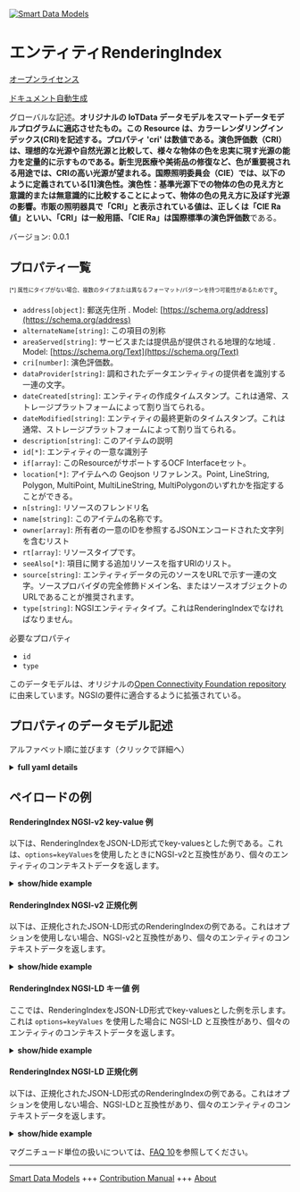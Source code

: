 <!-- 10-Header -->  
[![Smart Data Models](https://smartdatamodels.org/wp-content/uploads/2022/01/SmartDataModels_logo.png "Logo")](https://smartdatamodels.org)  
エンティティRenderingIndex  
====================<!-- /10-Header -->  
<!-- 15-License -->  
[オープンライセンス](https://github.com/smart-data-models//dataModel.OCF/blob/master/RenderingIndex/LICENSE.md)  
[ドキュメント自動生成](https://docs.google.com/presentation/d/e/2PACX-1vTs-Ng5dIAwkg91oTTUdt8ua7woBXhPnwavZ0FxgR8BsAI_Ek3C5q97Nd94HS8KhP-r_quD4H0fgyt3/pub?start=false&loop=false&delayms=3000#slide=id.gb715ace035_0_60)  
<!-- /15-License -->  
<!-- 20-Description -->  
グローバルな記述。**オリジナルの IoTData データモデルをスマートデータモデルプログラムに適応させたもの。この Resource は、カラーレンダリングインデックス(CRI)を記述する。プロパティ 'cri' は数値である。演色評価数（CRI）は、理想的な光源や自然光源と比較して、様々な物体の色を忠実に現す光源の能力を定量的に示すものである。新生児医療や美術品の修復など、色が重要視される用途では、CRIの高い光源が望まれる。国際照明委員会（CIE）では、以下のように定義されている[1]演色性。演色性：基準光源下での物体の色の見え方と意識的または無意識的に比較することによって、物体の色の見え方に及ぼす光源の影響。市販の照明器具で「CRI」と表示されている値は、正しくは「CIE Ra値」といい、「CRI」は一般用語、「CIE Ra」は国際標準の演色評価数**である。  
バージョン: 0.0.1  
<!-- /20-Description -->  
<!-- 30-PropertiesList -->  

## プロパティ一覧  

<sup><sub>[*] 属性にタイプがない場合、複数のタイプまたは異なるフォーマット/パターンを持つ可能性があるためです</sub></sup>。  
- `address[object]`: 郵送先住所  . Model: [https://schema.org/address](https://schema.org/address)- `alternateName[string]`: この項目の別称  - `areaServed[string]`: サービスまたは提供品が提供される地理的な地域  . Model: [https://schema.org/Text](https://schema.org/Text)- `cri[number]`: 演色評価数。  - `dataProvider[string]`: 調和されたデータエンティティの提供者を識別する一連の文字。  - `dateCreated[string]`: エンティティの作成タイムスタンプ。これは通常、ストレージプラットフォームによって割り当てられる。  - `dateModified[string]`: エンティティの最終更新のタイムスタンプ。これは通常、ストレージプラットフォームによって割り当てられる。  - `description[string]`: このアイテムの説明  - `id[*]`: エンティティの一意な識別子  - `if[array]`: このResourceがサポートするOCF Interfaceセット。  - `location[*]`: アイテムへの Geojson リファレンス。Point, LineString, Polygon, MultiPoint, MultiLineString, MultiPolygonのいずれかを指定することができる。  - `n[string]`: リソースのフレンドリ名  - `name[string]`: このアイテムの名称です。  - `owner[array]`: 所有者の一意のIDを参照するJSONエンコードされた文字列を含むリスト  - `rt[array]`: リソースタイプです。  - `seeAlso[*]`: 項目に関する追加リソースを指すURIのリスト。  - `source[string]`: エンティティデータの元のソースをURLで示す一連の文字。ソースプロバイダの完全修飾ドメイン名、またはソースオブジェクトのURLであることが推奨されます。  - `type[string]`: NGSIエンティティタイプ。これはRenderingIndexでなければなりません。  <!-- /30-PropertiesList -->  
<!-- 35-RequiredProperties -->  
必要なプロパティ  
- `id`  - `type`  <!-- /35-RequiredProperties -->  
<!-- 40-RequiredProperties -->  
このデータモデルは、オリジナルの[Open Connectivity Foundation repository](https://github.com/openconnectivityfoundation/IoTDataModels)に由来しています。NGSIの要件に適合するように拡張されている。  
<!-- /40-RequiredProperties -->  
<!-- 50-DataModelHeader -->  
## プロパティのデータモデル記述  
アルファベット順に並びます（クリックで詳細へ）  
<!-- /50-DataModelHeader -->  
<!-- 60-ModelYaml -->  
<details><summary><strong>full yaml details</strong></summary>    
```yaml  
RenderingIndex:    
  description: 'Smart Data Models Program adaptation of the original IoTData data Models. This Resource describes a Colour Rendering Index (CRI). The Property ''cri'' is an number. A colour rendering index (CRI) is a quantitative measure of the ability of a light source to reveal the colours of various objects faithfully in comparison with an ideal or natural light source. Light sources with a high CRI are desirable in colour-critical applications such as neonatal care and art restoration. It is defined by the International Commission on Illumination (CIE) as follows:[1]  Colour rendering: Effect of an illuminant on the colour appearance of objects by conscious or subconscious comparison with their colour appearance under a reference illuminant. The value often quoted as ''CRI'' on commercially available lighting products is properly called the CIE Ra value, ''CRI'' being a general term and CIE Ra being the international standard colour rendering index'    
  properties:    
    address:    
      description: 'The mailing address'    
      properties:    
        addressCountry:    
          description: 'Property. The country. For example, Spain. Model:''https://schema.org/addressCountry'''    
          type: string    
        addressLocality:    
          description: 'Property. The locality in which the street address is, and which is in the region. Model:''https://schema.org/addressLocality'''    
          type: string    
        addressRegion:    
          description: 'Property. The region in which the locality is, and which is in the country. Model:''https://schema.org/addressRegion'''    
          type: string    
        postOfficeBoxNumber:    
          description: 'Property. The post office box number for PO box addresses. For example, 03578. Model:''https://schema.org/postOfficeBoxNumber'''    
          type: string    
        postalCode:    
          description: 'Property. The postal code. For example, 24004. Model:''https://schema.org/https://schema.org/postalCode'''    
          type: string    
        streetAddress:    
          description: 'Property. The street address. Model:''https://schema.org/streetAddress'''    
          type: string    
      type: object    
      x-ngsi:    
        model: https://schema.org/address    
        type: Property    
    alternateName:    
      description: 'An alternative name for this item'    
      type: string    
      x-ngsi:    
        type: Property    
    areaServed:    
      description: 'The geographic area where a service or offered item is provided'    
      type: string    
      x-ngsi:    
        model: https://schema.org/Text    
        type: Property    
    cri:    
      description: 'The colour rendering index.'    
      maximum: 100    
      readOnly: true    
      type: number    
      x-ngsi:    
        type: Property    
    dataProvider:    
      description: 'A sequence of characters identifying the provider of the harmonised data entity.'    
      type: string    
      x-ngsi:    
        type: Property    
    dateCreated:    
      description: 'Entity creation timestamp. This will usually be allocated by the storage platform.'    
      format: date-time    
      type: string    
      x-ngsi:    
        type: Property    
    dateModified:    
      description: 'Timestamp of the last modification of the entity. This will usually be allocated by the storage platform.'    
      format: date-time    
      type: string    
      x-ngsi:    
        type: Property    
    description:    
      description: 'A description of this item'    
      type: string    
      x-ngsi:    
        type: Property    
    id:    
      anyOf: &renderingindex_-_properties_-_owner_-_items_-_anyof    
        - description: 'Property. Identifier format of any NGSI entity'    
          maxLength: 256    
          minLength: 1    
          pattern: ^[\w\-\.\{\}\$\+\*\[\]`|~^@!,:\\]+$    
          type: string    
        - description: 'Property. Identifier format of any NGSI entity'    
          format: uri    
          type: string    
      description: 'Unique identifier of the entity'    
      x-ngsi:    
        type: Property    
    if:    
      description: 'The OCF Interface set supported by this Resource.'    
      items:    
        enum:    
          - oic.if.s    
          - oic.if.baseline    
        type: string    
      minItems: 2    
      readOnly: true    
      type: array    
      uniqueItems: true    
      x-ngsi:    
        type: Property    
    location:    
      description: 'Geojson reference to the item. It can be Point, LineString, Polygon, MultiPoint, MultiLineString or MultiPolygon'    
      oneOf:    
        - description: 'GeoProperty. Geojson reference to the item. Point'    
          properties:    
            bbox:    
              items:    
                type: number    
              minItems: 4    
              type: array    
            coordinates:    
              items:    
                type: number    
              minItems: 2    
              type: array    
            type:    
              enum:    
                - Point    
              type: string    
          required:    
            - type    
            - coordinates    
          title: 'GeoJSON Point'    
          type: object    
        - description: 'GeoProperty. Geojson reference to the item. LineString'    
          properties:    
            bbox:    
              items:    
                type: number    
              minItems: 4    
              type: array    
            coordinates:    
              items:    
                items:    
                  type: number    
                minItems: 2    
                type: array    
              minItems: 2    
              type: array    
            type:    
              enum:    
                - LineString    
              type: string    
          required:    
            - type    
            - coordinates    
          title: 'GeoJSON LineString'    
          type: object    
        - description: 'GeoProperty. Geojson reference to the item. Polygon'    
          properties:    
            bbox:    
              items:    
                type: number    
              minItems: 4    
              type: array    
            coordinates:    
              items:    
                items:    
                  items:    
                    type: number    
                  minItems: 2    
                  type: array    
                minItems: 4    
                type: array    
              type: array    
            type:    
              enum:    
                - Polygon    
              type: string    
          required:    
            - type    
            - coordinates    
          title: 'GeoJSON Polygon'    
          type: object    
        - description: 'GeoProperty. Geojson reference to the item. MultiPoint'    
          properties:    
            bbox:    
              items:    
                type: number    
              minItems: 4    
              type: array    
            coordinates:    
              items:    
                items:    
                  type: number    
                minItems: 2    
                type: array    
              type: array    
            type:    
              enum:    
                - MultiPoint    
              type: string    
          required:    
            - type    
            - coordinates    
          title: 'GeoJSON MultiPoint'    
          type: object    
        - description: 'GeoProperty. Geojson reference to the item. MultiLineString'    
          properties:    
            bbox:    
              items:    
                type: number    
              minItems: 4    
              type: array    
            coordinates:    
              items:    
                items:    
                  items:    
                    type: number    
                  minItems: 2    
                  type: array    
                minItems: 2    
                type: array    
              type: array    
            type:    
              enum:    
                - MultiLineString    
              type: string    
          required:    
            - type    
            - coordinates    
          title: 'GeoJSON MultiLineString'    
          type: object    
        - description: 'GeoProperty. Geojson reference to the item. MultiLineString'    
          properties:    
            bbox:    
              items:    
                type: number    
              minItems: 4    
              type: array    
            coordinates:    
              items:    
                items:    
                  items:    
                    items:    
                      type: number    
                    minItems: 2    
                    type: array    
                  minItems: 4    
                  type: array    
                type: array    
              type: array    
            type:    
              enum:    
                - MultiPolygon    
              type: string    
          required:    
            - type    
            - coordinates    
          title: 'GeoJSON MultiPolygon'    
          type: object    
      x-ngsi:    
        type: GeoProperty    
    n:    
      description: 'Friendly name of the Resource'    
      maxLength: 64    
      readOnly: true    
      type: string    
      x-ngsi:    
        type: Property    
    name:    
      description: 'The name of this item.'    
      type: string    
      x-ngsi:    
        type: Property    
    owner:    
      description: 'A List containing a JSON encoded sequence of characters referencing the unique Ids of the owner(s)'    
      items:    
        anyOf: *renderingindex_-_properties_-_owner_-_items_-_anyof    
        description: 'Property. Unique identifier of the entity'    
      type: array    
      x-ngsi:    
        type: Property    
    rt:    
      description: 'The Resource Type.'    
      items:    
        enum:    
          - oic.r.colour.renderingindex    
        maxLength: 64    
        type: string    
      minItems: 1    
      readOnly: true    
      type: array    
      uniqueItems: true    
      x-ngsi:    
        type: Property    
    seeAlso:    
      description: 'list of uri pointing to additional resources about the item'    
      oneOf:    
        - items:    
            format: uri    
            type: string    
          minItems: 1    
          type: array    
        - format: uri    
          type: string    
      x-ngsi:    
        type: Property    
    source:    
      description: 'A sequence of characters giving the original source of the entity data as a URL. Recommended to be the fully qualified domain name of the source provider, or the URL to the source object.'    
      type: string    
      x-ngsi:    
        type: Property    
    type:    
      description: 'NGSI entity type. It has to be RenderingIndex'    
      enum:    
        - RenderingIndex    
      type: string    
      x-ngsi:    
        type: Property    
  required:    
    - id    
    - type    
  type: object    
  x-derived-from: https://github.com/OpenInterConnect/IoTDataModels/blob/master/RenderingIndexResURI.swagger.json    
  x-disclaimer: 'Redistribution and use in source and binary forms, with or without modification, are permitted  provided that the license conditions are met. Copyleft (c) 2021 Contributors to Smart Data Models Program'    
  x-license-url: https://github.com/smart-data-models/dataModel.OCF/blob/master/RenderingIndex/LICENSE.md    
  x-model-schema: https://smart-data-models.github.io/dataModel.IoTDataModels/RenderingIndex/schema.json    
  x-model-tags: OCF    
  x-version: 0.0.1    
```  
</details>    
<!-- /60-ModelYaml -->  
<!-- 70-MiddleNotes -->  
<!-- /70-MiddleNotes -->  
<!-- 80-Examples -->  
## ペイロードの例  
#### RenderingIndex NGSI-v2 key-value 例  
以下は、RenderingIndexをJSON-LD形式でkey-valuesとした例である。これは、`options=keyValues`を使用したときにNGSI-v2と互換性があり、個々のエンティティのコンテキストデータを返します。  
<details><summary><strong>show/hide example</strong></summary>    
```json  
{  
  "id": "urn:ngsi-ld:RenderingIndex:id:TMMA:93847518",  
  "dateCreated": "2000-09-16T05:33:48Z",  
  "dateModified": "2013-07-30T12:39:10Z",  
  "source": "Place produce left return while take. Process will develop admit. Upon next give appear. Star middle modern recently popular later.",  
  "name": "Wrong media whom can free pretty since. Growth carry last wind example stuff. Also somebody choice grow worry throughout tough.",  
  "alternateName": "Course first east. More hospital social sometimes project.",  
  "description": "Trip address human price. Painting attack heart. Vote draw four during senior charge.",  
  "dataProvider": "Low player up organization enter no machine. Establish physical magazine dark reality floor with father. Sure miss approach.",  
  "owner": [  
    "urn:ngsi-ld:RenderingIndex:items:VZQD:39658344",  
    "urn:ngsi-ld:RenderingIndex:items:BJHS:76521119"  
  ],  
  "seeAlso": [  
    "urn:ngsi-ld:RenderingIndex:items:FEZG:12690570",  
    "urn:ngsi-ld:RenderingIndex:items:CGJL:41616557"  
  ],  
  "location": {  
    "type": "Point",  
    "coordinates": [  
      -28.874227,  
      10.746036  
    ]  
  },  
  "address": {  
    "streetAddress": "Offer run choose both far. Off less space continue at easy change push. Hundred eight land doctor. Stuff wait improve start term positive.",  
    "addressLocality": "Rise former nearly appear stock draw. Tv image American above college. Manage month offer them stage dinner.",  
    "addressRegion": "Number of tree head stay. Less maintain side professional pass letter.",  
    "addressCountry": "Cut night determine. A next low me space follow.",  
    "postalCode": "Stop continue peace. Read I fine first.",  
    "postOfficeBoxNumber": "Hard story different soldier star kid official. Reach rather might current owner wrong listen effort."  
  },  
  "areaServed": "Institution attention different head movie. Provide cut writer."  
}  
```  
</details>  
#### RenderingIndex NGSI-v2 正規化例  
以下は、正規化されたJSON-LD形式のRenderingIndexの例である。これはオプションを使用しない場合、NGSI-v2と互換性があり、個々のエンティティのコンテキストデータを返します。  
<details><summary><strong>show/hide example</strong></summary>    
```json  
{  
  "id": {  
    "type": "string",  
    "value": "urn:ngsi-ld:RenderingIndex:id:TMMA:93847518"  
  },  
  "dateCreated": {  
    "format": "date-time",  
    "type": "string",  
    "value": "2000-09-16T05:33:48Z"  
  },  
  "dateModified": {  
    "format": "date-time",  
    "type": "string",  
    "value": "2013-07-30T12:39:10Z"  
  },  
  "source": {  
    "type": "string",  
    "value": "Place produce left return while take. Process will develop admit. Upon next give appear. Star middle modern recently popular later."  
  },  
  "name": {  
    "type": "string",  
    "value": "Wrong media whom can free pretty since. Growth carry last wind example stuff. Also somebody choice grow worry throughout tough."  
  },  
  "alternateName": {  
    "type": "string",  
    "value": "Course first east. More hospital social sometimes project."  
  },  
  "description": {  
    "type": "string",  
    "value": "Trip address human price. Painting attack heart. Vote draw four during senior charge."  
  },  
  "dataProvider": {  
    "type": "string",  
    "value": "Low player up organization enter no machine. Establish physical magazine dark reality floor with father. Sure miss approach."  
  },  
  "owner": {  
    "type": "array",  
    "value": [  
      "urn:ngsi-ld:RenderingIndex:items:VZQD:39658344",  
      "urn:ngsi-ld:RenderingIndex:items:BJHS:76521119"  
    ]  
  },  
  "seeAlso": {  
    "type": "array",  
    "value": [  
      "urn:ngsi-ld:RenderingIndex:items:FEZG:12690570",  
      "urn:ngsi-ld:RenderingIndex:items:CGJL:41616557"  
    ]  
  },  
  "location": {  
    "type": "object",  
    "value": {  
      "type": "Point",  
      "coordinates": [  
        -28.874227,  
        10.746036  
      ]  
    }  
  },  
  "address": {  
    "type": "object",  
    "value": {  
      "streetAddress": "Offer run choose both far. Off less space continue at easy change push. Hundred eight land doctor. Stuff wait improve start term positive.",  
      "addressLocality": "Rise former nearly appear stock draw. Tv image American above college. Manage month offer them stage dinner.",  
      "addressRegion": "Number of tree head stay. Less maintain side professional pass letter.",  
      "addressCountry": "Cut night determine. A next low me space follow.",  
      "postalCode": "Stop continue peace. Read I fine first.",  
      "postOfficeBoxNumber": "Hard story different soldier star kid official. Reach rather might current owner wrong listen effort."  
    }  
  },  
  "areaServed": {  
    "type": "string",  
    "value": "Institution attention different head movie. Provide cut writer."  
  }  
}  
```  
</details>  
#### RenderingIndex NGSI-LD キー値 例  
ここでは、RenderingIndexをJSON-LD形式でkey-valuesとした例を示します。これは `options=keyValues` を使用した場合に NGSI-LD と互換性があり、個々のエンティティのコンテキストデータを返します。  
<details><summary><strong>show/hide example</strong></summary>    
```json  
{  
    "id": "urn:ngsi-ld:RenderingIndex:id:TMMA:93847518",  
    "dateCreated": "2000-09-16T05:33:48Z",  
    "dateModified": "2013-07-30T12:39:10Z",  
    "source": "Place produce left return while take. Process will develop admit. Upon next give appear. Star middle modern recently popular later.",  
    "name": "Wrong media whom can free pretty since. Growth carry last wind example stuff. Also somebody choice grow worry throughout tough.",  
    "alternateName": "Course first east. More hospital social sometimes project.",  
    "description": "Trip address human price. Painting attack heart. Vote draw four during senior charge.",  
    "dataProvider": "Low player up organization enter no machine. Establish physical magazine dark reality floor with father. Sure miss approach.",  
    "owner": [  
        "urn:ngsi-ld:RenderingIndex:items:VZQD:39658344",  
        "urn:ngsi-ld:RenderingIndex:items:BJHS:76521119"  
    ],  
    "seeAlso": [  
        "urn:ngsi-ld:RenderingIndex:items:FEZG:12690570",  
        "urn:ngsi-ld:RenderingIndex:items:CGJL:41616557"  
    ],  
    "location": {  
        "type": "Point",  
        "coordinates": [  
            -28.874227,  
            10.746036  
        ]  
    },  
    "address": {  
        "streetAddress": "Offer run choose both far. Off less space continue at easy change push. Hundred eight land doctor. Stuff wait improve start term positive.",  
        "addressLocality": "Rise former nearly appear stock draw. Tv image American above college. Manage month offer them stage dinner.",  
        "addressRegion": "Number of tree head stay. Less maintain side professional pass letter.",  
        "addressCountry": "Cut night determine. A next low me space follow.",  
        "postalCode": "Stop continue peace. Read I fine first.",  
        "postOfficeBoxNumber": "Hard story different soldier star kid official. Reach rather might current owner wrong listen effort."  
    },  
    "areaServed": "Institution attention different head movie. Provide cut writer.",  
    "@context": [  
        "https://smartdatamodels.org/context.jsonld",  
        "https://raw.githubusercontent.com/smart-data-models/dataModel.OCF/master/context.jsonld"  
    ]  
}  
```  
</details>  
#### RenderingIndex NGSI-LD 正規化例  
以下は、正規化されたJSON-LD形式のRenderingIndexの例である。これはオプションを使用しない場合、NGSI-LDと互換性があり、個々のエンティティのコンテキストデータを返します。  
<details><summary><strong>show/hide example</strong></summary>    
```json  
{  
    "id": "urn:ngsi-ld:RenderingIndex:id:MQEK:91143660",  
    "dateCreated": {  
        "type": "Property",  
        "value": {  
            "@type": "DateTime",  
            "@value": "2019-05-12T01:29:22Z"  
        }  
    },  
    "dateModified": {  
        "type": "Property",  
        "value": {  
            "@type": "DateTime",  
            "@value": "2012-07-22T14:18:51Z"  
        }  
    },  
    "source": {  
        "type": "Property",  
        "value": "Truth real cover his. Ground against outside to."  
    },  
    "name": {  
        "type": "Property",  
        "value": "Pressure admit interview interview. She conference forget democratic break effect."  
    },  
    "alternateName": {  
        "type": "Property",  
        "value": "Firm remain final long six compare voice. Dinner city write someone. Song itself event cost describe speak."  
    },  
    "description": {  
        "type": "Property",  
        "value": "Chance hundred whatever short. Door government financial service create describe. Player ready interview."  
    },  
    "dataProvider": {  
        "type": "Property",  
        "value": "Source strong few. War water travel hotel take. Include plan chair risk tax positive."  
    },  
    "owner": {  
        "type": "Property",  
        "value": [  
            "urn:ngsi-ld:RenderingIndex:items:TTHV:52228086",  
            "urn:ngsi-ld:RenderingIndex:items:XNER:44759686"  
        ]  
    },  
    "seeAlso": {  
        "type": "Property",  
        "value": [  
            "urn:ngsi-ld:RenderingIndex:items:ZGSE:28706989"  
        ]  
    },  
    "location": {  
        "type": "Property",  
        "value": {  
            "type": "Point",  
            "coordinates": [  
                2.5042655,  
                155.288883  
            ]  
        }  
    },  
    "address": {  
        "type": "Property",  
        "value": {  
            "streetAddress": "Bar him win. Candidate baby produce both. Head system thousand pass represent choice. Exist learn much image.",  
            "addressLocality": "Those product pull reality young huge more. Only worry to practice. Show size foot common too across white.",  
            "addressRegion": "Her mind treatment manage adult figure. Issue growth drug television state hope miss. Like international hope view. Probably argue professor account behind.",  
            "addressCountry": "Participant car main quickly sit. Party make college its my. Religious president director production director push. Relationship enjoy later Mrs.",  
            "postalCode": "Hit start international. Peace management face determine product happen police.",  
            "postOfficeBoxNumber": "Animal player week then. From back song provide. War market he turn."  
        }  
    },  
    "areaServed": {  
        "type": "Property",  
        "value": "Government determine theory almost very. Investment sister choice. Name position on example particular anything fast."  
    },  
    "@context": [  
        "https://smartdatamodels.org/context.jsonld",  
        "https://raw.githubusercontent.com/smart-data-models/dataModel.OCF/master/context.jsonld"  
    ]  
}  
```  
</details><!-- /80-Examples -->  
<!-- 90-FooterNotes -->  
<!-- /90-FooterNotes -->  
<!-- 95-Units -->  
マグニチュード単位の扱いについては、[FAQ 10](https://smartdatamodels.org/index.php/faqs/)を参照してください。  
<!-- /95-Units -->  
<!-- 97-LastFooter -->  
---  
[Smart Data Models](https://smartdatamodels.org) +++ [Contribution Manual](https://bit.ly/contribution_manual) +++ [About](https://bit.ly/Introduction_SDM)<!-- /97-LastFooter -->  
